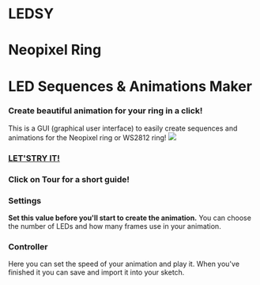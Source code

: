 # LEDSY
# Neopixel Ring
# LED Sequences & Animations Maker
### Create beautiful animation for your ring in a click!
This is a GUI (graphical user interface) to easily create sequences and animations for the Neopixel ring or WS2812 ring!
![](http://i.imgur.com/2ywz6YT.gif)
### [LET'STRY IT!](http://makebit.github.io/Neopixel-Ring-LED-Sequences-and-Animations-Maker/ledsy.html)
### Click on **Tour** for a short guide!

### Settings
**Set this value before you'll start to create the animation.** You can choose the number of LEDs and how many frames use in your animation.
### Controller
Here you can set the speed of your animation and play it. When you've finished it you can save and import it into your sketch.